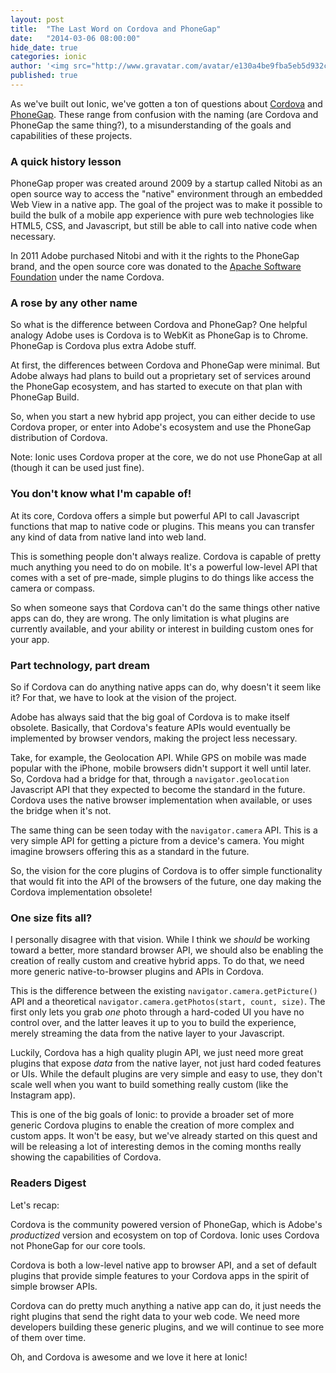 ```yaml
---
layout: post
title:  "The Last Word on Cordova and PhoneGap"
date:   "2014-03-06 08:00:00"
hide_date: true
categories: ionic
author: '<img src="http://www.gravatar.com/avatar/e130a4be9fba5eb5d932c813fbe3a58d?s=48&amp;d=mm" class="author-icon"><a href="http://twitter.com/maxlynch" target="_blank">@maxlynch</a>'
published: true
---
```


As we've built out Ionic, we've gotten a ton of questions about [Cordova](http://cordova.apache.org/) and [PhoneGap](http://phonegap.com/). These range from confusion with the naming (are Cordova and PhoneGap the same thing?), to a misunderstanding of the goals and capabilities of these projects.

### A quick history lesson

PhoneGap proper was created around 2009 by a startup called Nitobi as an open source way to access the "native" environment through an embedded Web View in a native app. The goal of the project was to make it possible to build the bulk of a mobile app experience with pure web technologies like HTML5, CSS, and Javascript, but still be able to call into native code when necessary.

In 2011 Adobe purchased Nitobi and with it the rights to the PhoneGap brand, and the open source core was donated to the [Apache Software Foundation](http://apache.org/) under the name Cordova.

<!-- more -->

### A rose by any other name

So what is the difference between Cordova and PhoneGap? One helpful analogy Adobe uses is Cordova is to WebKit as PhoneGap is to Chrome. PhoneGap is Cordova plus extra Adobe stuff.

At first, the differences between Cordova and PhoneGap were minimal. But Adobe always had plans to build out a proprietary set of services around the PhoneGap ecosystem, and has started to execute on that plan with PhoneGap Build.

So, when you start a new hybrid app project, you can either decide to use Cordova proper, or enter into Adobe's ecosystem and use the PhoneGap distribution of Cordova.

Note: Ionic uses Cordova proper at the core, we do not use PhoneGap at all (though it can be used just fine).

### You don't know what I'm capable of!

At its core, Cordova offers a simple but powerful API to call Javascript functions that map to native code or plugins. This means you can transfer any kind of data from native land into web land. 

This is something people don't always realize. Cordova is capable of pretty much anything you need to do on mobile. It's a powerful low-level API that comes with a set of pre-made, simple plugins to do things like access the camera or compass.

So when someone says that Cordova can't do the same things other native apps can do, they are wrong. The only limitation is what plugins are currently available, and your ability or interest in building custom ones for your app.

### Part technology, part dream

So if Cordova can do anything native apps can do, why doesn't it seem like it? For that, we have to look at the vision of the project.

Adobe has always said that the big goal of Cordova is to make itself obsolete. Basically, that Cordova's feature APIs would eventually be implemented by browser vendors, making the project less necessary.

Take, for example, the Geolocation API. While GPS on mobile was made popular with the iPhone, mobile browsers didn't support it well until later. So, Cordova had a bridge for that, through a `navigator.geolocation` Javascript API that they expected to become the standard in the future. Cordova uses the native browser implementation when available, or uses the bridge when it's not.

The same thing can be seen today with the `navigator.camera` API. This is a very simple API for getting a picture from a device's camera. You might imagine browsers offering this as a standard in the future.

So, the vision for the core plugins of Cordova is to offer simple functionality that would fit into the API of the browsers of the future, one day making the Cordova implementation obsolete!

### One size fits all?

I personally disagree with that vision. While I think we *should* be working toward a better, more standard browser API, we should also be enabling the creation of really custom and creative hybrid apps. To do that, we need more generic native-to-browser plugins and APIs in Cordova.

This is the difference between the existing `navigator.camera.getPicture()` API and a theoretical `navigator.camera.getPhotos(start, count, size)`. The first only lets you grab *one* photo through a hard-coded UI you have no control over, and the latter leaves it up to you to build the experience, merely streaming the data from the native layer to your Javascript.

Luckily, Cordova has a high quality plugin API, we just need more great plugins that expose *data* from the native layer, not just hard coded features or UIs. While the default plugins are very simple and easy to use, they don't scale well when you want to build something really custom (like the Instagram app).

This is one of the big goals of Ionic: to provide a broader set of more generic Cordova plugins to enable the creation of more complex and custom apps. It won't be easy, but we've already started on this quest and will be releasing a lot of interesting demos in the coming months really showing the capabilities of Cordova.

### Readers Digest

Let's recap:

Cordova is the community powered version of PhoneGap, which is Adobe's *productized* version and ecosystem on top of Cordova. Ionic uses Cordova not PhoneGap for our core tools.

Cordova is both a low-level native app to browser API, and a set of default plugins that provide simple features to your Cordova apps in the spirit of simple browser APIs.

Cordova can do pretty much anything a native app can do, it just needs the right plugins that send the right data to your web code. We need more developers building these generic plugins, and we will continue to see more of them over time.

Oh, and Cordova is awesome and we love it here at Ionic!
